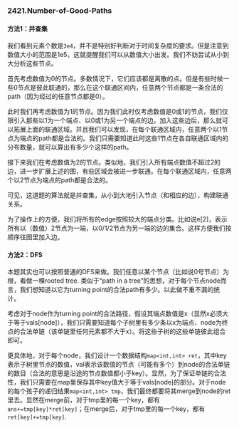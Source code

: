 ### 2421.Number-of-Good-Paths

#### 方法1：并查集
我们看到元素个数是`3e4`，并不是特别好判断对于时间复杂度的要求。但是注意到数值大小的范围是1e5，这就提醒我们可以从数值大小出发。我们不妨尝试从小到大分析这些节点。

首先考虑数值为0的节点。多数情况下，它们应该都是离散的点。但是有些时候一些0节点是彼此联通的，那么在这个联通区间内，任意两个节点都是一条合法的path（因为经过的任意节点都是0）。

此时我们再考虑数值为1的节点。因为我们此时仅考虑数值是0或1的节点，我们仅限引入那些以1为一个端点、以0或1为另一个端点的边。加入这些边后，那么就可以拓展上面的联通区域。并且我们可以发现，在每个联通区域内，任意两个以1节点为端点的path都是合法的。我们只需要知道此时这些1节点在各自联通区域内的分布数量，就可以算出有多少个这样的path。

接下来我们在考虑数值为2的节点。类似地，我们引入所有端点数值不超过2的边，进一步扩展上述的图，有些区域会被进一步联通。在每个联通区域内，任意两个以2节点为端点的path都是合法的。

可见，这道题的算法就是并查集，从小到大地引入节点（和相应的边），构建联通关系。

为了操作上的方便，我们将所有的edge按照较大的端点分类。比如说e[2]，表示所有以（数值）2节点为一端，以0/1/2节点为另一端的边的集合。这样方便我们按顺序往图里加入边。

#### 方法2：DFS
本题其实也可以按照普通的DFS来做。我们任意以某个节点（比如说0号节点）为根，看做一棵rooted tree. 类似于“path in a tree”的思想，对于每个节点node而言，我们想知道以它为turning point的合法path有多少。以此做不重不漏的统计。

考虑对于node作为turning point的合法路径，假设其端点数值是x（显然x必须大于等于vals[node]），我们只需要知道每个子树里有多少条以x为端点、node为终点的合法单链（该单链里任何元素都不大于x）。将这些子树的这些单链彼此组合即可。

更具体地，对于每个node，我们设计一个数据结构`map<int,int> ret`，其中key表示子树里节点的数值，val表示该数值的节点（可能有多个）到node的合法单链的数目（合法的意思是沿途的节点数值都小于key）。显然，为了保证单链的合法性，我们只需要在map里保存其中key值大于等于vals[node]的部分。对于node的每个孩子的递归结果`map<int,int> tmp`，我们最终都要将其merge到node的ret里去。显然在merge前，对于tmp里的每一个key，都有`ans+=tmp[key]*ret[key]`；在merge后，对于tmp里的每一个key，都有`ret[key]+=tmp[key]`.
